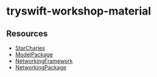 # tryswift-workshop-material

## Resources

- [StarCharles](https://github.com/Emadgnia/StarCharles)
- [ModelPackage](https://github.com/Emadgnia/ModelPackage)
- [NetworkingFramework](https://github.com/Emadgnia/NetworkingFramework)
- [NetworkingPackage](https://github.com/Emadgnia/NetworkingPackage)

